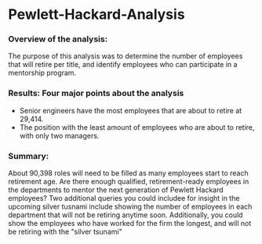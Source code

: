 # Pewlett-Hackard-Analysis
### Overview of the analysis: 
The purpose of this analysis was to determine the number of employees that will retire per title, and identify employees who can participate in a mentorship program.


### Results: Four major points about the analysis
- Senior engineers have the most employees that are about to retire at 29,414. 
- The position with the least amount of employees who are about to retire, with only two managers.



### Summary:  
About 90,398 roles will need to be filled as many employees start to reach retirement age.
Are there enough qualified, retirement-ready employees in the departments to mentor the next generation of Pewlett Hackard employees?
Two additional queries you could includee for insight in the upcoming silver tusnami include showing the number of employees in each department that will not be retiring anytime soon. Additionally, you could show the employees who have worked for the firm the longest, and will not be retiring with the "silver tsunami"
